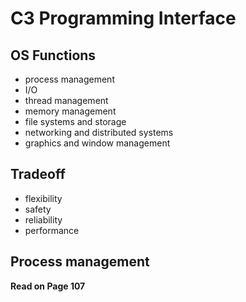 # C3 Programming Interface
## OS Functions
- process management
- I/O
- thread management
- memory management
- file systems and storage
- networking and distributed systems
- graphics and window management

## Tradeoff
- flexibility
- safety
- reliability
- performance

## Process management
  
**Read on Page 107**
